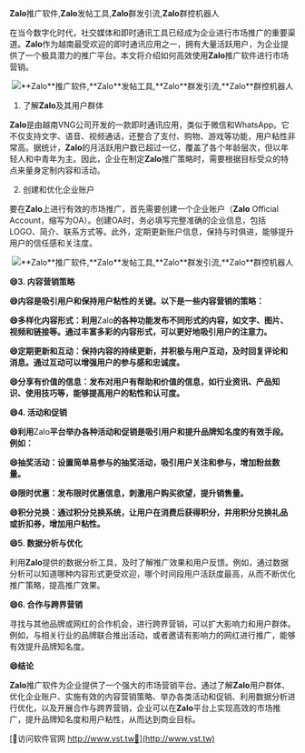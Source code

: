 **Zalo**推广软件,**Zalo**发帖工具,**Zalo**群发引流,**Zalo**群控机器人

在当今数字化时代，社交媒体和即时通讯工具已经成为企业进行市场推广的重要渠道。**Zalo**作为越南最受欢迎的即时通讯应用之一，拥有大量活跃用户，为企业提供了一个极具潜力的推广平台。本文将介绍如何高效使用**Zalo**推广软件进行市场营销。

 <center><img src="https://vst.tw/MP4/tuiguang/png/3.png" alt="**Zalo**推广软件,**Zalo**发帖工具,**Zalo**群发引流,**Zalo**群控机器人"></center>

1. 了解**Zalo**及其用户群体

**Zalo**是由越南VNG公司开发的一款即时通讯应用，类似于微信和WhatsApp。它不仅支持文字、语音、视频通话，还整合了支付、购物、游戏等功能，用户粘性非常高。据统计，**Zalo**的月活跃用户数已超过一亿，覆盖了各个年龄层次，但以年轻人和中青年为主。因此，企业在制定**Zalo**推广策略时，需要根据目标受众的特点来量身定制内容和活动。

2. 创建和优化企业账户

要在**Zalo**上进行有效的市场推广，首先需要创建一个企业账户（**Zalo** Official Account，缩写为OA）。创建OA时，务必填写完整准确的企业信息，包括LOGO、简介、联系方式等。此外，定期更新账户信息，保持与时俱进，能够提升用户的信任感和关注度。

 <center><img src="https://vst.tw/MP4/tuiguang/png/4.png" alt="**Zalo**推广软件,**Zalo**发帖工具,**Zalo**群发引流,**Zalo**群控机器人"></center>

**😄3. 内容营销策略**

**😄内容是吸引用户和保持用户粘性的关键。以下是一些内容营销的策略：**

**😄多样化内容形式：利用**Zalo**的各种功能发布不同形式的内容，如文字、图片、视频和链接等。通过丰富多彩的内容形式，可以更好地吸引用户的注意力。**

**😄定期更新和互动：保持内容的持续更新，并积极与用户互动，及时回复评论和消息。通过互动可以增强用户的参与感和忠诚度。**

**😄分享有价值的信息：发布对用户有帮助和价值的信息，如行业资讯、产品知识、使用技巧等，能够提高用户的粘性和认可度。**

**😄4. 活动和促销**

**😄利用**Zalo**平台举办各种活动和促销是吸引用户和提升品牌知名度的有效手段。例如：**

**😄抽奖活动：设置简单易参与的抽奖活动，吸引用户关注和参与，增加粉丝数量。**

**😄限时优惠：发布限时优惠信息，刺激用户购买欲望，提升销售量。**

**😄积分兑换：通过积分兑换系统，让用户在消费后获得积分，并用积分兑换礼品或折扣券，增加用户粘性。**

**😄5. 数据分析与优化**

利用**Zalo**提供的数据分析工具，及时了解推广效果和用户反馈。例如，通过数据分析可以知道哪种内容形式更受欢迎，哪个时间段用户活跃度最高，从而不断优化推广策略，提高推广效果。

**😄6. 合作与跨界营销**

寻找与其他品牌或网红的合作机会，进行跨界营销，可以扩大影响力和用户群体。例如，与相关行业的品牌联合推出活动，或者邀请有影响力的网红进行推广，能够有效提升品牌知名度。

**😄结论**

**Zalo**推广软件为企业提供了一个强大的市场营销平台。通过了解**Zalo**用户群体、优化企业账户、实施有效的内容营销策略、举办各类活动和促销、利用数据分析进行优化，以及开展合作与跨界营销，企业可以在**Zalo**平台上实现高效的市场推广，提升品牌知名度和用户粘性，从而达到商业目标。


[👻访问软件官网 http://www.vst.tw👻](http://www.vst.tw)
